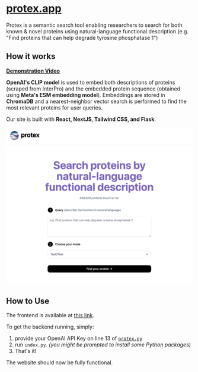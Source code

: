 # [protex.app](prot2tex-protein-search.vercel.app)

Protex is a semantic search tool enabling researchers to search for both known & novel proteins using natural-language functional description (e.g. "Find proteins that can help degrade tyrosine phosphatase 1")

## How it works
[**Demonstration Video**](https://youtu.be/m75GaY_1BoE)

**OpenAI's CLIP model** is used to embed both descriptions of proteins (scraped from InterPro) and the embedded protein sequence (obtained using **Meta's ESM embedding model**). Embeddings are stored in **ChromaDB** and a nearest-neighbor vector search is performed to find the most relevant proteins for user queries. 

Our site is built with **React, NextJS, Tailwind CSS, and Flask**.

[![Protex Page](./protex-page.png)](prot2tex-protein-search.vercel.app)


## How to Use

The frontend is available at [this link](prot2tex-protein-search.vercel.app).

To get the backend running, simply:

1. provide your OpenAI API Key on line 13 of [`protex.py`](https://github.com/ishaanjav/prot2tex-protein-search/blob/807fcaffd99b3d7c11b983386fa8c79cdf904476/protex.py#L13)
2. run `index.py`. *(you might be prompted to install some Python packages)*
3. That's it! 

The website should now be fully functional.
